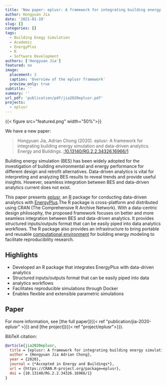 ```yaml
---
title: 'New paper: eplusr: A framework for integrating building energy simulation and data-driven analytics'
author: Hongyuan Jia
date: '2021-01-19'
slug: []
categories: []
tags:
  - Building Enegy Simulation
  - Academic
  - EnergyPlus
  - R
  - Software Development
authors: ['Hongyuan Jia']
featured: no
image:
  placement: 3
  caption: 'Overview of the eplusr framework'
  preview_only: true
subtitle: ''
summary: ''
url_pdf: 'publication/pdf/jia2020eplusr.pdf'
projects:
  - eplusr
---
```


{{< figure src="featured.png" width="50%">}}

We have a new paper:

> Hongyuan Jia, Adrian Chong (2020). eplusr: A framework for
> integrating building energy simulation and data-driven analytics.
> Energy and Buildings.
> <a href="https://doi.org/10.13140/RG.2.2.34326.16966/1"><i class="ai ai-doi"></i>:10.13140/RG.2.2.34326.16966/1</a>
> <a href="/publication/pdf/jia2020eplusr.pdf"><i class="fas fa-file-pdf"> </i></a>
> <i class="ai ai-open-access"></i>

Building energy simulation (BES) has been widely adopted for the
investigation of building environmental and energy performance for different
design and retrofit alternatives. Data-driven analytics is vital for
interpreting and analyzing BES results to reveal trends and provide useful
insights. However, seamless integration between BES and data-driven analytics
current does not exist. 

This paper presents [eplusr](https://cran.r-project.org/package=eplusr), an
[R](https://www.r-project.org/) package for conducting data-driven analytics
with [EnergyPlus](https://energyplus.net/).The R package is cross-platform and
distributed using CRAN (The Comprehensive R Archive Network). With
a data-centric design philosophy, the proposed framework focuses on better and
more seamless integration between BES and data-driven analytics. It provides
structured inputs/outputs format that can be easily piped into data analytics
workflows. The R package also provides an infrastructure to bring portable and reusable
[computational environment](https://hub.docker.com/r/hongyuanjia/eplusr) for
building energy modeling to facilitate reproducibility research.

## Highlights

* Developed an R package that integrates EnergyPlus with data-driven analytics
* Structured inputs/outputs format that can be easily piped into data
* analytics workflows
* Facilitates reproducible simulations through Docker
* Enables flexible and extensible parametric simulations

## Paper

For more information, see [the full paper]({{< ref "publication/jia-2020-eplusr" >}}) and [the project]({{< ref "project/eplusr">}}).


BibTeX citation:

```bibtex
@article{jia2020eplusr,
  title = {eplusr: A framework for integrating building energy simulation and data-driven analytics},
  author = {Hongyuan Jia Adrian Chong},
  year = {2020},
  journal = {*Accepted in Energy and Buildings*},
  url = {https://CRAN.R-project.org/package=eplusr},
  doi = {10.13140/RG.2.2.34326.16966/1}
}
```
